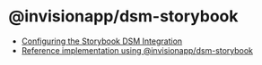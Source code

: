 # @invisionapp/dsm-storybook

- [Configuring the Storybook DSM Integration](https://support.invisionapp.com/hc/en-us/articles/360028510211)
- [Reference implementation using @invisionapp/dsm-storybook](https://github.com/InVisionApp/dsm-storybook-example-library)
